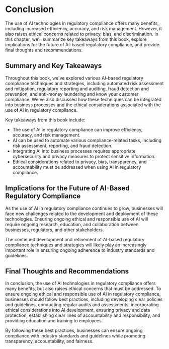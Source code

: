 # Conclusion

The use of AI technologies in regulatory compliance offers many benefits, including increased efficiency, accuracy, and risk management. However, it also raises ethical concerns related to privacy, bias, and discrimination. In this chapter, we'll summarize key takeaways from this book, explore implications for the future of AI-based regulatory compliance, and provide final thoughts and recommendations.

Summary and Key Takeaways
-------------------------

Throughout this book, we've explored various AI-based regulatory compliance techniques and strategies, including automated risk assessment and mitigation, regulatory reporting and auditing, fraud detection and prevention, and anti-money laundering and know your customer compliance. We've also discussed how these techniques can be integrated into business processes and the ethical considerations associated with the use of AI in regulatory compliance.

Key takeaways from this book include:

* The use of AI in regulatory compliance can improve efficiency, accuracy, and risk management.
* AI can be used to automate various compliance-related tasks, including risk assessment, reporting, and fraud detection.
* Integrating AI into business processes requires appropriate cybersecurity and privacy measures to protect sensitive information.
* Ethical considerations related to privacy, bias, transparency, and accountability must be addressed when using AI in regulatory compliance.

Implications for the Future of AI-Based Regulatory Compliance
-------------------------------------------------------------

As the use of AI in regulatory compliance continues to grow, businesses will face new challenges related to the development and deployment of these technologies. Ensuring ongoing ethical and responsible use of AI will require ongoing research, education, and collaboration between businesses, regulators, and other stakeholders.

The continued development and refinement of AI-based regulatory compliance techniques and strategies will likely play an increasingly important role in ensuring ongoing adherence to industry standards and guidelines.

Final Thoughts and Recommendations
----------------------------------

In conclusion, the use of AI technologies in regulatory compliance offers many benefits, but also raises ethical concerns that must be addressed. To ensure ongoing ethical and responsible use of AI in regulatory compliance, businesses should follow best practices, including developing clear policies and guidelines, conducting regular audits and assessments, incorporating ethical considerations into AI development, ensuring privacy and data protection, establishing clear lines of accountability and responsibility, and providing education and training to employees.

By following these best practices, businesses can ensure ongoing compliance with industry standards and guidelines while promoting transparency, accountability, and fairness.